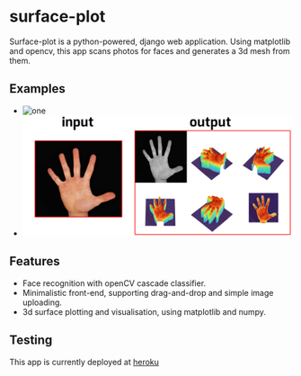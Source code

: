 # surface-plot

Surface-plot is a python-powered, django web application. Using matplotlib and opencv, this app scans photos for faces and generates a 3d mesh from them.

## Examples

- ![one](https://github.com/mainSpi/surface-plot/blob/main/demo/1.png?raw=true)
- ![two](https://github.com/mainSpi/surface-plot/blob/main/demo/2.png?raw=true)


## Features

- Face recognition with openCV cascade classifier.
- Minimalistic front-end, supporting drag-and-drop and simple image uploading.
- 3d surface plotting and visualisation, using matplotlib and numpy.

## Testing

This app is currently deployed at [heroku](https://django-surface-plot.herokuapp.com/)
